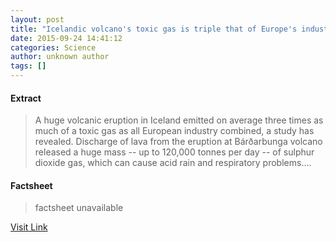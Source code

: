 ```yaml
---
layout: post
title: "Icelandic volcano's toxic gas is triple that of Europe's industry"
date: 2015-09-24 14:41:12
categories: Science
author: unknown author
tags: []
---
```



#### Extract
>A huge volcanic eruption in Iceland emitted on average three times as much of a toxic gas as all European industry combined, a study has revealed. Discharge of lava from the eruption at Bárðarbunga volcano released a huge mass -- up to 120,000 tonnes per day -- of sulphur dioxide gas, which can cause acid rain and respiratory problems....

#### Factsheet
>factsheet unavailable

[Visit Link](http://www.sciencedaily.com/releases/2015/09/150924104112.htm)


